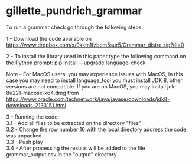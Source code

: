 # gillette_pundrich_grammar
To run a grammar check go through the following steps:

1 - Download the code available on https://www.dropbox.com/s/9kkm1fzbcm5sur5/Grammar_distro.zip?dl=0

2 - To install the library used in this paper type the following command on the Python prompt:
pip install --upgrade language-check

Note - For MacOS users: you may experience issues with MacOS, in this case you may need to install language_tool you must install JDK 8, other versions are not compatible. If you are on MacOS, you may install jdk-8u221-macosx-x64.dmg from https://www.oracle.com/technetwork/java/javase/downloads/jdk8-downloads-2133151.html.

3 - Running the code:<br>
	<t>3.1 - Add all files to be extracted on the directory "files"<br>
	<t>3.2 - Change the row number 16 with the local directory address the code was unpacked<br>
	<t>3.3 - Push play<br>
	<t>3.4 - After processing the results will be added to the file grammar_output.csv in the "output" directory<br>
	



